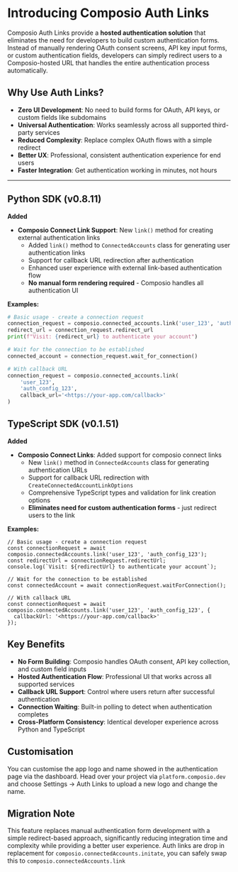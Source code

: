# Introducing Composio Auth Links

Composio Auth Links provide a **hosted authentication solution** that eliminates the need for developers to build custom authentication forms. Instead of manually rendering OAuth consent screens, API key input forms, or custom authentication fields, developers can simply redirect users to a Composio-hosted URL that handles the entire authentication process automatically.

## Why Use Auth Links?

- **Zero UI Development**: No need to build forms for OAuth, API keys, or custom fields like subdomains
- **Universal Authentication**: Works seamlessly across all supported third-party services
- **Reduced Complexity**: Replace complex OAuth flows with a simple redirect
- **Better UX**: Professional, consistent authentication experience for end users
- **Faster Integration**: Get authentication working in minutes, not hours

---

## Python SDK (v0.8.11)

**Added**

- **Composio Connect Link Support**: New `link()` method for creating external authentication links
    - Added `link()` method to `ConnectedAccounts` class for generating user authentication links
    - Support for callback URL redirection after authentication
    - Enhanced user experience with external link-based authentication flow
    - **No manual form rendering required** - Composio handles all authentication UI

**Examples:**

```python
# Basic usage - create a connection request
connection_request = composio.connected_accounts.link('user_123', 'auth_config_123')
redirect_url = connection_request.redirect_url
print(f"Visit: {redirect_url} to authenticate your account")

# Wait for the connection to be established
connected_account = connection_request.wait_for_connection()

# With callback URL
connection_request = composio.connected_accounts.link(
    'user_123',
    'auth_config_123',
    callback_url='<https://your-app.com/callback>'
)

```

## TypeScript SDK (v0.1.51)

**Added**

- **Composio Connect Links**: Added support for composio connect links
    - New `link()` method in `ConnectedAccounts` class for generating authentication URLs
    - Support for callback URL redirection with `CreateConnectedAccountLinkOptions`
    - Comprehensive TypeScript types and validation for link creation options
    - **Eliminates need for custom authentication forms** - just redirect users to the link

**Examples:**

```tsx
// Basic usage - create a connection request
const connectionRequest = await composio.connectedAccounts.link('user_123', 'auth_config_123');
const redirectUrl = connectionRequest.redirectUrl;
console.log(`Visit: ${redirectUrl} to authenticate your account`);

// Wait for the connection to be established
const connectedAccount = await connectionRequest.waitForConnection();

// With callback URL
const connectionRequest = await composio.connectedAccounts.link('user_123', 'auth_config_123', {
  callbackUrl: '<https://your-app.com/callback>'
});

```

## Key Benefits

- **No Form Building**: Composio handles OAuth consent, API key collection, and custom field inputs
- **Hosted Authentication Flow**: Professional UI that works across all supported services
- **Callback URL Support**: Control where users return after successful authentication
- **Connection Waiting**: Built-in polling to detect when authentication completes
- **Cross-Platform Consistency**: Identical developer experience across Python and TypeScript

## Customisation

You can customise the app logo and name showed in the authentication page via the dashboard. Head over your project via `platform.composio.dev`  and choose Settings → Auth Links to upload a new logo and change the name. 

## Migration Note
This feature replaces manual authentication form development with a simple redirect-based approach, significantly reducing integration time and complexity while providing a better user experience. Auth links are drop in replacement for `composio.connectedAccounts.initate`, you can safely swap this to `composio.connectedAccounts.link`